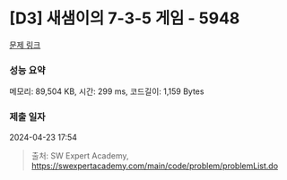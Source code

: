 # [D3] 새샘이의 7-3-5 게임 - 5948 

[문제 링크](https://swexpertacademy.com/main/code/problem/problemDetail.do?contestProbId=AWZ2IErKCwUDFAUQ) 

### 성능 요약

메모리: 89,504 KB, 시간: 299 ms, 코드길이: 1,159 Bytes

### 제출 일자

2024-04-23 17:54



> 출처: SW Expert Academy, https://swexpertacademy.com/main/code/problem/problemList.do